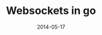 ---
title: "Websockets in go"
description: "How to implement a simple chat service with go + websockets"
slug: "websockets-in-go"
date: "2014-05-17"
pubdate: "2014-05-17"
categories:
  - "golang"
tags:
  - "websockets"
  - "golang"
---